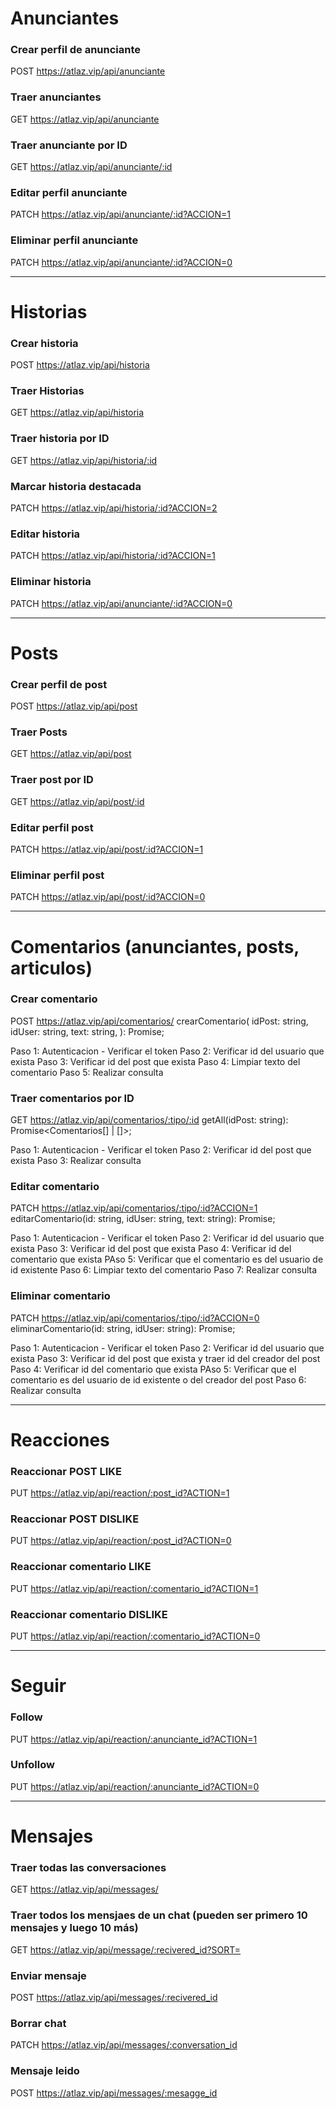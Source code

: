 # Anunciantes

### Crear perfil de anunciante

POST https://atlaz.vip/api/anunciante

### Traer anunciantes

GET https://atlaz.vip/api/anunciante

### Traer anunciante por ID

GET https://atlaz.vip/api/anunciante/:id

### Editar perfil anunciante

PATCH https://atlaz.vip/api/anunciante/:id?ACCION=1

### Eliminar perfil anunciante

PATCH https://atlaz.vip/api/anunciante/:id?ACCION=0

---

# Historias

### Crear historia

POST https://atlaz.vip/api/historia

### Traer Historias

GET https://atlaz.vip/api/historia

### Traer historia por ID

GET https://atlaz.vip/api/historia/:id

### Marcar historia destacada

PATCH https://atlaz.vip/api/historia/:id?ACCION=2

### Editar historia

PATCH https://atlaz.vip/api/historia/:id?ACCION=1

### Eliminar historia

PATCH https://atlaz.vip/api/anunciante/:id?ACCION=0

---

# Posts

### Crear perfil de post

POST https://atlaz.vip/api/post

### Traer Posts

GET https://atlaz.vip/api/post

### Traer post por ID

GET https://atlaz.vip/api/post/:id

### Editar perfil post

PATCH https://atlaz.vip/api/post/:id?ACCION=1

### Eliminar perfil post

PATCH https://atlaz.vip/api/post/:id?ACCION=0

---

# Comentarios (anunciantes, posts, articulos)

### Crear comentario

POST https://atlaz.vip/api/comentarios/
crearComentario(
idPost: string,
idUser: string,
text: string,
): Promise<boolean>;

Paso 1: Autenticacion - Verificar el token
Paso 2: Verificar id del usuario que exista
Paso 3: Verificar id del post que exista
Paso 4: Limpiar texto del comentario
Paso 5: Realizar consulta

### Traer comentarios por ID

GET https://atlaz.vip/api/comentarios/:tipo/:id
getAll(idPost: string): Promise<Comentarios[] | []>;

Paso 1: Autenticacion - Verificar el token
Paso 2: Verificar id del post que exista
Paso 3: Realizar consulta

### Editar comentario

PATCH https://atlaz.vip/api/comentarios/:tipo/:id?ACCION=1
editarComentario(id: string, idUser: string, text: string): Promise<boolean>;

Paso 1: Autenticacion - Verificar el token
Paso 2: Verificar id del usuario que exista
Paso 3: Verificar id del post que exista
Paso 4: Verificar id del comentario que exista
PAso 5: Verificar que el comentario es del usuario de id existente
Paso 6: Limpiar texto del comentario
Paso 7: Realizar consulta

### Eliminar comentario

PATCH https://atlaz.vip/api/comentarios/:tipo/:id?ACCION=0
eliminarComentario(id: string, idUser: string): Promise<boolean>;

Paso 1: Autenticacion - Verificar el token
Paso 2: Verificar id del usuario que exista
Paso 3: Verificar id del post que exista y traer id del creador del post
Paso 4: Verificar id del comentario que exista
PAso 5: Verificar que el comentario es del usuario de id existente o del creador del post
Paso 6: Realizar consulta

---

# Reacciones

### Reaccionar POST LIKE

PUT https://atlaz.vip/api/reaction/:post_id?ACTION=1

### Reaccionar POST DISLIKE

PUT https://atlaz.vip/api/reaction/:post_id?ACTION=0

### Reaccionar comentario LIKE

PUT https://atlaz.vip/api/reaction/:comentario_id?ACTION=1

### Reaccionar comentario DISLIKE

PUT https://atlaz.vip/api/reaction/:comentario_id?ACTION=0

---

# Seguir

### Follow

PUT https://atlaz.vip/api/reaction/:anunciante_id?ACTION=1

### Unfollow

PUT https://atlaz.vip/api/reaction/:anunciante_id?ACTION=0

---

# Mensajes

### Traer todas las conversaciones

GET https://atlaz.vip/api/messages/

### Traer todos los mensjaes de un chat (pueden ser primero 10 mensajes y luego 10 más)

GET https://atlaz.vip/api/message/:recivered_id?SORT=

### Enviar mensaje

POST https://atlaz.vip/api/messages/:recivered_id

### Borrar chat

PATCH https://atlaz.vip/api/messages/:conversation_id

### Mensaje leido

POST https://atlaz.vip/api/messages/:mesagge_id

